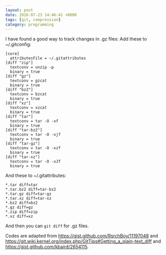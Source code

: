 ```yaml
---
layout: post
date: 2016-07-23 14:46:41 +0800
tags: [git, compression]
category: programming
---
```


I have found a good way to track changes in .gz files:
Add these to ~/.gitconfig:
```
[core]
  attributesFile = ~/.gitattributes
[diff "zip"]
  textconv = unzip -p
  binary = true
[diff "gz"]
  textconv = gzcat
  binary = true
[diff "bz2"]
  textconv = bzcat
  binary = true
[diff "xz"]
  textconv = xzcat
  binary = true
[diff "tar"]
  textconv = tar -O -xf
  binary = true
[diff "tar-bz2"]
  textconv = tar -O -xjf
  binary = true
[diff "tar-gz"]
  textconv = tar -O -xzf
  binary = true
[diff "tar-xz"]
  textconv = tar -O -xJf
  binary = true
```

And these to ~/.gitattributes:
```
*.tar diff=tar
*.tar.bz2 diff=tar-bz2
*.tar.gz diff=tar-gz
*.tar.xz diff=tar-xz
*.bz2 diff=bz2
*.gz diff=gz
*.zip diff=zip
*.xz diff=xz
```

And then you can `git diff` for .gz files.

Codes are adapted from https://gist.github.com/RsrchBoy/11197048
and https://git.wiki.kernel.org/index.php/GitTips#Getting_a_plain-text_diff and https://gist.github.com/kbaird/2654115.
